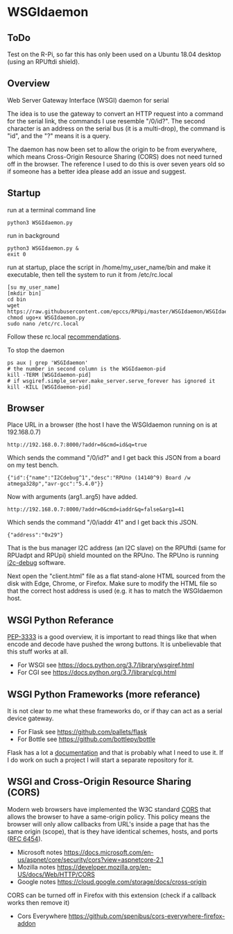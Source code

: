 # WSGIdaemon

## ToDo

Test on the R-Pi, so far this has only been used on a Ubuntu 18.04 desktop (using an RPUftdi shield).


## Overview

Web Server Gateway Interface (WSGI) daemon for serial

The idea is to use the gateway to convert an HTTP request into a command for the serial link, the commands I use resemble "/0/id?". The second character is an address on the serial bus (it is a multi-drop), the command is "id", and the "?" means it is a query.

The daemon has now been set to allow the origin to be from everywhere, which means Cross-Origin Resource Sharing (CORS) does not need turned off in the browser. The reference I used to do this is over seven years old so if someone has a better idea please add an issue and suggest.


## Startup

run at a terminal command line

```
python3 WSGIdaemon.py
```

run in background

```
python3 WSGIdaemon.py &
exit 0
```

run at startup, place the script in /home/my_user_name/bin and make it executable, then tell the system to run it from /etc/rc.local

```
[su my_user_name]
[mkdir bin]
cd bin
wget https://raw.githubusercontent.com/epccs/RPUpi/master/WSGIdaemon/WSGIdaemon.py
chmod ugo+x WSGIdaemon.py
sudo nano /etc/rc.local
```

Follow these rc.local [recommendations].

[recommendations]: https://www.raspberrypi.org/documentation/linux/usage/rc-local.md

To stop the daemon

```
ps aux | grep 'WSGIdaemon'
# the number in second column is the WSGIdaemon-pid
kill -TERM [WSGIdaemon-pid]
# if wsgiref.simple_server.make_server.serve_forever has ignored it
kill -KILL [WSGIdaemon-pid]
```


## Browser

Place URL in a browser (the host I have the WSGIdaemon running on is at 192.168.0.7)

```
http://192.168.0.7:8000/?addr=0&cmd=id&q=true
```

Which sends the command "/0/id?" and I get back this JSON from a board on my test bench.

```
{"id":{"name":"I2Cdebug^1","desc":"RPUno (14140^9) Board /w atmega328p","avr-gcc":"5.4.0"}}
```

Now with arguments (arg1..arg5) have added.

```
http://192.168.0.7:8000/?addr=0&cmd=iaddr&q=false&arg1=41
```

Which sends the command "/0/iaddr 41" and I get back this JSON. 

```
{"address":"0x29"}
```

That is the bus manager I2C address (an I2C slave) on the RPUftdi (same for RPUadpt and RPUpi) shield mounted on the RPUno.  The RPUno is running [i2c-debug] software.

[i2c-debug]: https://github.com/epccs/RPUno/tree/master/i2c-debug

Next open the "client.html" file as a flat stand-alone HTML sourced from the disk with Edge, Chrome, or Firefox. Make sure to modify the HTML file so that the correct host address is used (e.g. it has to match the WSGIdaemon host.


## WSGI Python Referance

[PEP-3333] is a good overview, it is important to read things like that when encode and decode have pushed the wrong buttons. It is unbelievable that this stuff works at all. 

[PEP-3333]: https://www.python.org/dev/peps/pep-3333/

* For WSGI see https://docs.python.org/3.7/library/wsgiref.html
* For CGI see https://docs.python.org/3.7/library/cgi.html


## WSGI Python Frameworks (more referance)

It is not clear to me what these frameworks do, or if thay can act as a serial device  gateway.

* For Flask see https://github.com/pallets/flask
* For Bottle see https://github.com/bottlepy/bottle

Flask has a lot a [documentation] and that is probably what I need to use it. If I do work on such a project I will start a separate repository for it. 

[documentation]: https://palletsprojects.com/p/flask/


## WSGI and Cross-Origin Resource Sharing (CORS)

Modern web browsers have implemented the W3C standard [CORS] that allows the browser to have a same-origin policy. This policy means the browser will only allow callbacks from URL's inside a page that has the same origin (scope), that is they have identical schemes, hosts, and ports ([RFC 6454]).

[CORS]: https://www.w3.org/TR/cors/
[RFC 6454]: https://tools.ietf.org/html/rfc6454

* Microsoft notes https://docs.microsoft.com/en-us/aspnet/core/security/cors?view=aspnetcore-2.1
* Mozilla notes https://developer.mozilla.org/en-US/docs/Web/HTTP/CORS
* Google notes https://cloud.google.com/storage/docs/cross-origin

CORS can be turned off in Firefox with this extension (check if a callback works then remove it)

* Cors Everywhere https://github.com/spenibus/cors-everywhere-firefox-addon

